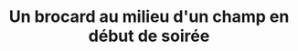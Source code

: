 ---
layout: photo
title: Un brocard au milieu d'un champ en début de soirée
desc: An Aer・Pris sur le vif
category: pris-sur-le-vif
image: 7
tags:
- front
metadata:
- Boitier: Canon 1100D
- Focale: F/5.6
- Temps d'exposition: 1/200
- Iso: 800
- Objectif: 55-250mm

- lieu: Ploërdut, Morbihan
---